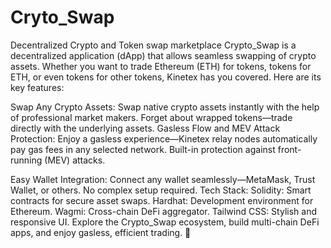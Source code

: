 # Cryto_Swap
Decentralized Crypto and Token swap marketplace
Crypto_Swap is a decentralized application (dApp) that allows seamless swapping of crypto assets. Whether you want to trade Ethereum (ETH) for tokens, tokens for ETH, or even tokens for other tokens, Kinetex has you covered. Here are its key features:

Swap Any Crypto Assets:
Swap native crypto assets instantly with the help of professional market makers.
Forget about wrapped tokens—trade directly with the underlying assets.
Gasless Flow and MEV Attack Protection:
Enjoy a gasless experience—Kinetex relay nodes automatically pay gas fees in any selected network.
Built-in protection against front-running (MEV) attacks.

Easy Wallet Integration:
Connect any wallet seamlessly—MetaMask, Trust Wallet, or others.
No complex setup required.
Tech Stack:
Solidity: Smart contracts for secure asset swaps.
Hardhat: Development environment for Ethereum.
Wagmi: Cross-chain DeFi aggregator.
Tailwind CSS: Stylish and responsive UI.
Explore the Crypto_Swap ecosystem, build multi-chain DeFi apps, and enjoy gasless, efficient trading. 🚀
